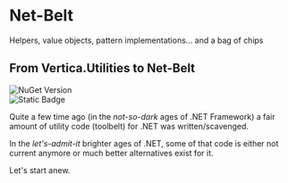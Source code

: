 # Net-Belt
Helpers, value objects, pattern implementations... and a bag of chips

## From Vertica.Utilities to Net-Belt
![NuGet Version](https://img.shields.io/nuget/v/Vertica.Utilities?style=flat-square&logo=nuget&label=Vertica.Utilities)<br/>
![Static Badge](https://img.shields.io/badge/label-Repository-color?style=flat-square&logo=github&label=Vertica.Utilities&color=red&link=https%3A%2F%2Fgithub.com%2FSolar-AS%2FVertica.Utilities)


Quite a few time ago (in the _not-so-dark_ ages of .NET Framework) a fair amount of utility code (toolbelt) for .NET was written/scavenged.

In the _let's-admit-it_ brighter ages of .NET, some of that code is either not current anymore or much better alternatives exist for it.

Let's start anew.
